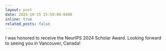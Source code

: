 ```yaml
---
layout: post
date: 2025-10-15 15:59:00-0400
inline: true
related_posts: false
---
```


I was honored to receive the NeurIPS 2024 Scholar Award. Looking forward to seeing you in Vancouver, Canada!